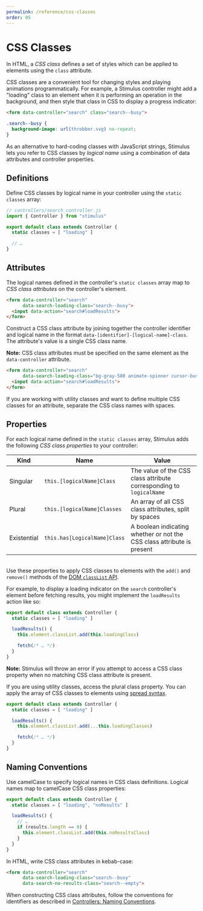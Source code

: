 ```yaml
---
permalink: /reference/css-classes
order: 05
---
```


# CSS Classes

In HTML, a _CSS class_ defines a set of styles which can be applied to elements using the `class` attribute.

CSS classes are a convenient tool for changing styles and playing animations programmatically. For example, a Stimulus controller might add a "loading" class to an element when it is performing an operation in the background, and then style that class in CSS to display a progress indicator:

```html
<form data-controller="search" class="search--busy">
```

```css
.search--busy {
  background-image: url(throbber.svg) no-repeat;
}
```

As an alternative to hard-coding classes with JavaScript strings, Stimulus lets you refer to CSS classes by _logical name_ using a combination of data attributes and controller properties.

## Definitions

Define CSS classes by logical name in your controller using the `static classes` array:

<meta data-controller="callout" data-callout-text-value="static classes = [ &quot;loading&quot; ]">

```js
// controllers/search_controller.js
import { Controller } from "stimulus"

export default class extends Controller {
  static classes = [ "loading" ]

  // …
}
```

## Attributes

The logical names defined in the controller's `static classes` array map to _CSS class attributes_ on the controller's element.

<meta data-controller="callout" data-callout-text-value="data-search-loading-class=&quot;search--busy&quot;">

```html
<form data-controller="search"
      data-search-loading-class="search--busy">
  <input data-action="search#loadResults">
</form>
```

Construct a CSS class attribute by joining together the controller identifier and logical name in the format `data-[identifier]-[logical-name]-class`. The attribute's value is a single CSS class name.

**Note:** CSS class attributes must be specified on the same element as the `data-controller` attribute.

<meta data-controller="callout" data-callout-text-value="data-search-loading-class=&quot;bg-gray-500 animate-spinner cursor-busy&quot;">

```html
<form data-controller="search"
      data-search-loading-class="bg-gray-500 animate-spinner cursor-busy">
  <input data-action="search#loadResults">
</form>
```

If you are working with utility classes and want to define multiple CSS classes for an attribute, separate the CSS class names with spaces.

## Properties

For each logical name defined in the `static classes` array, Stimulus adds the following _CSS class properties_ to your controller:

Kind        | Name                         | Value
----------- | ---------------------------- | -----
Singular    | `this.[logicalName]Class`    | The value of the CSS class attribute corresponding to `logicalName`
Plural      | `this.[logicalName]Classes`  | An array of all CSS class attributes, split by spaces
Existential | `this.has[LogicalName]Class` | A boolean indicating whether or not the CSS class attribute is present

<br>Use these properties to apply CSS classes to elements with the `add()` and `remove()` methods of the [DOM `classList` API](https://developer.mozilla.org/en-US/docs/Web/API/Element/classList).

For example, to display a loading indicator on the `search` controller's element before fetching results, you might implement the `loadResults` action like so:

<meta data-controller="callout" data-callout-text-value="this.loadingClass">

```js
export default class extends Controller {
  static classes = [ "loading" ]

  loadResults() {
    this.element.classList.add(this.loadingClass)

    fetch(/* … */)
  }
}
```

**Note:** Stimulus will throw an error if you attempt to access a CSS class property when no matching CSS class attribute is present.

If you are using utility classes, access the plural class property. You can apply the array of CSS classes to elements using [spread syntax](https://developer.mozilla.org/en-US/docs/Web/JavaScript/Reference/Operators/Spread_syntax).

<meta data-controller="callout" data-callout-text-value="...this.loadingClasses">

```js
export default class extends Controller {
  static classes = [ "loading" ]

  loadResults() {
    this.element.classList.add(...this.loadingClasses)

    fetch(/* … */)
  }
}
```


## Naming Conventions

Use camelCase to specify logical names in CSS class definitions. Logical names map to camelCase CSS class properties:

<meta data-controller="callout" data-callout-text-value="noResultsClass">
<meta data-controller="callout" data-callout-text-value="noResults">

```js
export default class extends Controller {
  static classes = [ "loading", "noResults" ]

  loadResults() {
    // …
    if (results.length == 0) {
      this.element.classList.add(this.noResultsClass)
    }
  }
}
```

In HTML, write CSS class attributes in kebab-case:

<meta data-controller="callout" data-callout-text-value="no-results">

```html
<form data-controller="search"
      data-search-loading-class="search--busy"
      data-search-no-results-class="search--empty">
```

When constructing CSS class attributes, follow the conventions for identifiers as described in [Controllers: Naming Conventions](controllers#naming-conventions).

